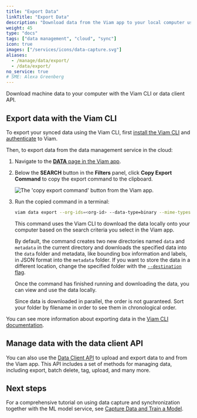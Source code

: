 ```yaml
---
title: "Export Data"
linkTitle: "Export Data"
description: "Download data from the Viam app to your local computer using the data client API or the Viam CLI."
weight: 45
type: "docs"
tags: ["data management", "cloud", "sync"]
icon: true
images: ["/services/icons/data-capture.svg"]
aliases:
  - /manage/data/export/
  - /data/export/
no_service: true
# SME: Alexa Greenberg
---
```


Download machine data to your computer with the Viam CLI or data client API.

## Export data with the Viam CLI

To export your synced data using the Viam CLI, first [install the Viam CLI](/cli/#install) and [authenticate](/cli/#authenticate) to Viam.

Then, to export data from the data management service in the cloud:

1. Navigate to the [**DATA** page in the Viam app](https://app.viam.com/data/view).
2. Below the **SEARCH** button in the **Filters** panel, click **Copy Export Command** to copy the export command to the clipboard.

   ![The 'copy export command' button from the Viam app.](/services/data/copy_command.png)

3. Run the copied command in a terminal:

   ```sh {class="command-line" data-prompt="$"}
   viam data export --org-ids=<org-id> --data-type=binary --mime-types=<mime types> --destination=.
   ```

   This command uses the Viam CLI to download the data locally onto your computer based on the search criteria you select in the Viam app.

   By default, the command creates two new directories named `data` and `metadata` in the current directory and downloads the specified data into the `data` folder and metadata, like bounding box information and labels, in JSON format into the `metadata` folder.
   If you want to store the data in a different location, change the specified folder with the [`--destination` flag](/cli/#named-arguments).

   Once the command has finished running and downloading the data, you can view and use the data locally.

   Since data is downloaded in parallel, the order is not guaranteed.
   Sort your folder by filename in order to see them in chronological order.

You can see more information about exporting data in the [Viam CLI documentation](/cli/#data).

## Manage data with the data client API

You can also use the [Data Client API](/appendix/apis/data-client/) to upload and export data to and from the Viam app.
This API includes a set of methods for managing data, including export, batch delete, tag, upload, and many more.

## Next steps

For a comprehensive tutorial on using data capture and synchronization together with the ML model service, see [Capture Data and Train a Model](/tutorials/services/data-mlmodel-tutorial/).
